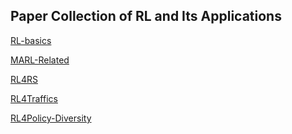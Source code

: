 ## Paper Collection of RL and Its Applications

[RL-basics](./RL-basics.md)

[MARL-Related]()

[RL4RS]()

[RL4Traffics]()

[RL4Policy-Diversity]()
